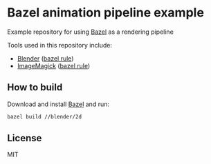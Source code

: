 # Bazel animation pipeline example

Example repository for using [Bazel](https://bazel.build) as a rendering pipeline

Tools used in this repository include:

* [Blender](https://www.blender.org/) ([bazel rule](https://github.com/zaucy/rules_blender))
* [ImageMagick](https://imagemagick.org/) ([bazel rule](https://github.com/zaucy/rules_imagemagick))

## How to build

Download and install [Bazel](https://bazel.build) and run:

```sh
bazel build //blender/2d
```

## License

MIT
